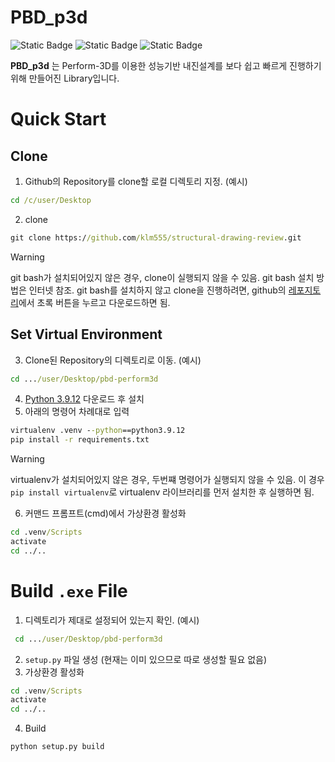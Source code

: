 PBD_p3d
=========
![Static Badge](https://img.shields.io/badge/python-3.9.12-%233776AB?style=plastic&logo=Python)
![Static Badge](https://img.shields.io/badge/PyQt-5.15.7-%2341CD52?style=plastic&logo=Qt)
![Static Badge](https://img.shields.io/badge/Sphinx-5.3.0-%23000000?style=plastic&logo=Sphinx)

**PBD_p3d** 는 Perform-3D를 이용한 성능기반 내진설계를 보다 쉽고 빠르게 진행하기 위해 만들어진 Library입니다.

# Quick Start
## Clone
1. Github의 Repository를 clone할 로컬 디렉토리 지정. (예시)
```cmd
cd /c/user/Desktop
```
2. clone
```cmd
git clone https://github.com/klm555/structural-drawing-review.git
```
> [!WARNING]
> git bash가 설치되어있지 않은 경우, clone이 실행되지 않을 수 있음. git bash 설치 방법은 인터넷 참조. git bash를 설치하지 않고 clone을 진행하려면, github의 [레포지토리](https://github.com/klm555/pbd-perform3d)에서 초록 버튼을 누르고 다운로드하면 됨.

## Set Virtual Environment
3. Clone된 Repository의 디렉토리로 이동. (예시)
```cmd
cd .../user/Desktop/pbd-perform3d
```
4. [Python 3.9.12](https://www.python.org/downloads/release/python-3912/) 다운로드 후 설치
5. 아래의 명령어 차례대로 입력
```cmd
virtualenv .venv --python==python3.9.12
pip install -r requirements.txt
```
> [!WARNING]
> virtualenv가 설치되어있지 않은 경우, 두번쨰 명령어가 실행되지 않을 수 있음. 이 경우 `pip install virtualenv`로 virtualenv 라이브러리를 먼저 설치한 후 실행하면 됨.

6. 커맨드 프롬프트(cmd)에서  가상환경 활성화
```cmd
cd .venv/Scripts
activate
cd ../..
```

# Build `.exe` File
1. 디렉토리가 제대로 설정되어 있는지 확인. (예시)
```cmd
 cd .../user/Desktop/pbd-perform3d
```
2. `setup.py` 파일 생성 (현재는 이미 있으므로 따로 생성할 필요 없음)
3. 가상환경 활성화
```cmd
cd .venv/Scripts
activate
cd ../..
```
4. Build
```cmd
python setup.py build
```